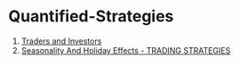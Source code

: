 # Quantified-Strategies

1. [Traders and Investors](Traders%20and%20Investors/README.md)
2. [Seasonality And Holiday Effects - TRADING STRATEGIES](Seasonality%20And%20Holiday%20Effects%20-%20TRADING%20STRATEGIES/README.md)

